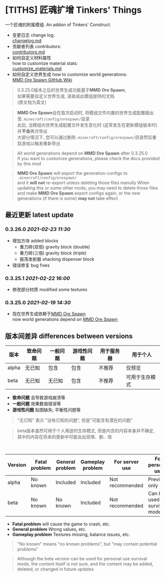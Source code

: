 # [TITHS] 匠魂扩增 Tinkers' Things

一个匠魂的附属模组. An addon of Tinkers' Construct.

* 变更日志 change log:  
  [changelog.md](changelog.md)
* 贡献者列表 contributors:  
  [contributors.md](contributors.md)
* 如何自定义材料属性  
  how to customize material stats:  
  [customize_materials.md](customize_materials.md)
* 如何自定义世界生成
  how to customize world generations:  
  [MMD Ore Spawn GitHub Wiki](https://github.com/MinecraftModDevelopmentMods/OreSpawn/wiki)

> 0.3.25.0版本之后的世界生成功能基于**MMD Ore Spawn**,  
> 如果需要自定义世界生成, 请查阅此模组提供的文档  
> (原文档为英文)
  
> **MMD Ore Spawn**会在首次启动时, 将模组文件内置的世界生成配置输出至`.minecraft/config/orespawn/`目录  
> 此后, 当模组内世界生成配置文件发生变化时 (这常发生在更新模组版本时) 并**不会**再次导出  
> 大部分情况下, 您可以通过删除`.minecraft/config/orespawn/`目录然后重启游戏以触发重新导出

> All world generations depend on **MMD Ore Spawn** after 0.3.25.0  
> If you want to customize generations, please check the docs provided by this mod

> **MMD Ore Spawn** will export the generation-configs to `.minecraft/config/orespawn/`  
> and it **will not** re-export unless deleting those files manully
> When updating this or some other mods, you may need to delete those files and make **MMD Ore Spawn** export configs again, or the new generations (if there is some) **may not** take effect

## 最近更新 latest update

### 0.3.26.0 _2021-02-23 11:30_

* 增加方块 added blocks
  * 重力砖(双倍) gravity block (double)
  * 重力砖(三倍) gravity block (triple)
  * 振荡发射器 shacking dispenser block
* 错误修复 bug fixes

### 0.3.25.1 _2021-02-22 16:00_

* 修改部分材质 modified some textures

### 0.3.25.0 _2021-02-19 14:30_

* 现在世界生成依赖于[MMD Ore Spawn](https://github.com/MinecraftModDevelopmentMods/OreSpawn)  
  now world generations depend on [MMD Ore Spawn](https://github.com/MinecraftModDevelopmentMods/OreSpawn)

## 版本间差异 differences between versions

版本|致命问题|一般问题|游戏性问题|用于服务器|用于个人
-|-|-|-|-|-
alpha|无已知|包含|包含|不推荐|仅预览
beta|无已知|无已知|包含|不推荐|可用于生存模式

* **致命问题** 会导致游戏崩溃等
* **一般问题** 效果数值错误等
* **游戏性问题** 贴图缺失; 平衡性问题等

> "无已知" 表示 "没有已知的问题", 但是"可能含有潜在的问题"

> beta版本虽然可用于个人用途的生存模式, 但是内含的内容本身并不确定, 其中的内容在将来的更新中可能会出现增、删、改

<br>

Version|Fatal problem|General problem|Gameplay problem|For server use|For personal use
-|-|-|-|-|-
alpha|No known|Included|Included|Not recommended|Preview only
beta|No known|No known|Included|Not recommended|Can be used for survival mode

* **Fatal problem** will cause the game to crash, etc.
* **General problem** Wrong values, etc.
* **Gameplay problem** Textures missing, balance issues, etc.

> "No known" means "no known problems", but "may contain potential problems"

> Although the beta version can be used for personal use survival mode, the content itself is not sure, and the content may be added, deleted, or changed in future updates
